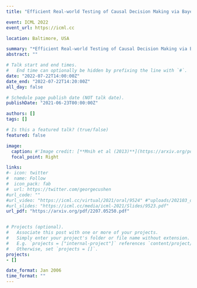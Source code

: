 ```yaml
---
title: "Efficient Real-world Testing of Causal Decision Making via Bayesian Experimental Design for Contextual Optimisation"

event: ICML 2022
event_url: https://icml.cc

location: Baltimore, USA

summary: "*Efficient Real-world Testing of Causal Decision Making via Bayesian Experimental Design for Contextual Optimisation* (with J. Jenning, C. Zhang and A. Foster), poster presenation at ICML 2022 Workshop on Adaptive Experimental Design and Active Learning in the Real World."
abstract: ""

# Talk start and end times.
#   End time can optionally be hidden by prefixing the line with `#`.
date: "2022-07-22T14:00:00Z"
date_end: "2022-07-22T14:20:00Z"
all_day: false

# Schedule page publish date (NOT talk date).
publishDate: "2021-06-23T00:00:00Z"

authors: []
tags: []

# Is this a featured talk? (true/false)
featured: false

image:
  caption: #'Image credit: [**Mnih et al (2013)**](https://arxiv.org/pdf/1312.5602.pdf)'
  focal_point: Right

links:
#- icon: twitter
#  name: Follow
#  icon_pack: fab
#  url: https://twitter.com/georgecushen
#url_code: ""
#url_video: "https://icml.cc/virtual/2021/oral/9524" #"uploads/202103_deepprob_DQN.pdf"
#url_slides: "https://icml.cc/media/icml-2021/Slides/9523.pdf"
url_pdf: "https://arxiv.org/pdf/2207.05250.pdf"


# Projects (optional).
#   Associate this post with one or more of your projects.
#   Simply enter your project's folder or file name without extension.
#   E.g. `projects = ["internal-project"]` references `content/project/deep-learning/index.md`.
#   Otherwise, set `projects = []`.
projects:
- []

date_format: Jan 2006
time_format: ""
---
```

